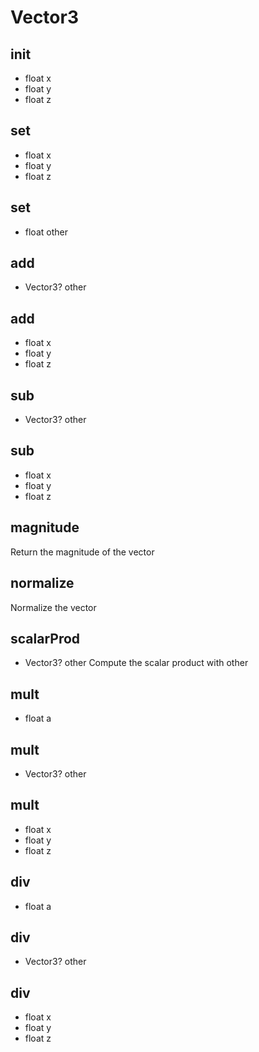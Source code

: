 
# Vector3



## __init__
- float x
- float y
- float z

## __set__
- float x
- float y
- float z

## __set__
- float other

## __add__
- Vector3? other

## __add__
- float x
- float y
- float z

## __sub__
- Vector3? other

## __sub__
- float x
- float y
- float z

## magnitude

Return the magnitude of the vector
## normalize

Normalize the vector
## scalarProd
- Vector3? other
Compute the scalar product with other
## __mult__
- float a

## __mult__
- Vector3? other

## __mult__
- float x
- float y
- float z

## __div__
- float a

## __div__
- Vector3? other

## __div__
- float x
- float y
- float z


